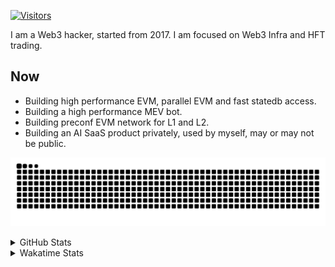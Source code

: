 <!-- markdownlint-disable MD041 MD010 MD033 -->
[![Visitors](https://api.visitorbadge.io/api/daily?path=Akagi201%2FAkagi201&label=Visitors%20Today&countColor=%2337d67a)](https://visitorbadge.io/status?path=Akagi201%2FAkagi201)

I am a Web3 hacker, started from 2017. I am focused on Web3 Infra and HFT trading.

## Now

* Building high performance EVM, parallel EVM and fast statedb access.
* Building a high performance MEV bot.
* Building preconf EVM network for L1 and L2.
* Building an AI SaaS product privately, used by myself, may or may not be public.

[![github contribution grid snake animation](https://raw.githubusercontent.com/Akagi201/Akagi201/output/github-contribution-grid-snake.svg#gh-light-mode-only)](https://github.com/Akagi201)

<details>
<summary>GitHub Stats</summary>
  <a href="https://github.com/Akagi201"><img alt="Profile Detail" src="https://raw.githubusercontent.com/Akagi201/Akagi201/master/profile-summary-card-output/dracula/0-profile-details.svg" /></a>
  <a href="https://github.com/Akagi201"><img alt="Github Stats" src="https://raw.githubusercontent.com/Akagi201/Akagi201/master/profile-summary-card-output/dracula/3-stats.svg" /></a>
  <a href="https://github.com/Akagi201"><img alt="Lang By Commits" src="https://raw.githubusercontent.com/Akagi201/Akagi201/master/profile-summary-card-output/dracula/2-most-commit-language.svg" /></a>
</details>

<details>
<summary>Wakatime Stats</summary>
<br>

<!--START_SECTION:waka-->

```txt
From: 10 September 2024 - To: 17 September 2024

Total Time: 35 hrs 19 mins

Other      30 hrs 29 mins  █████████████████████▓░░░   86.31 %
Go         1 hr 44 mins    █▒░░░░░░░░░░░░░░░░░░░░░░░   04.95 %
Rust       1 hr 22 mins    █░░░░░░░░░░░░░░░░░░░░░░░░   03.89 %
sh         29 mins         ▒░░░░░░░░░░░░░░░░░░░░░░░░   01.40 %
TOML       21 mins         ▒░░░░░░░░░░░░░░░░░░░░░░░░   01.03 %
Bash       20 mins         ▒░░░░░░░░░░░░░░░░░░░░░░░░   00.95 %
INI        14 mins         ▒░░░░░░░░░░░░░░░░░░░░░░░░   00.70 %
Markdown   10 mins         ░░░░░░░░░░░░░░░░░░░░░░░░░   00.48 %
YAML       5 mins          ░░░░░░░░░░░░░░░░░░░░░░░░░   00.24 %
Docker     1 min           ░░░░░░░░░░░░░░░░░░░░░░░░░   00.06 %
```

<!--END_SECTION:waka-->

</details>
